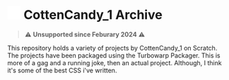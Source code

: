 # <img src = 'assets/floppy.svg' width = 30> CottenCandy_1 Archive
> ⚠️ **Unsupported since Feburary 2024** ⚠️

This repository holds a variety of projects by CottenCandy_1 on Scratch. The projects have been packaged using the Turbowarp Packager. This is more of a gag and a running joke, then an actual project. Although, I think it's some of the best CSS i've written.
